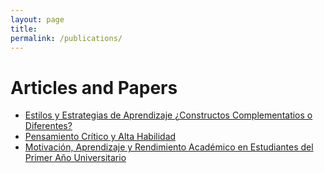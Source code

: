 ```yaml
---
layout: page
title:
permalink: /publications/
---
```

# Articles and Papers

- [Estilos y Estrategias de Aprendizaje ¿Constructos Complementatios o Diferentes?](../assets/publications/Estilos_y_estrategias_de_aprendizaje_con.pdf)
- [Pensamiento Crítico y Alta Habilidad](../assets/publications/Pensamiento_critico_y_alta_habilidad.pdf)
- [Motivación, Aprendizaje y Rendimiento Académico en Estudiantes del Primer Año Universitario](../assets/publications/MOTIVACION_APRENDIZAJE_Y_RENDIMIENTO_ACA.pdf)
